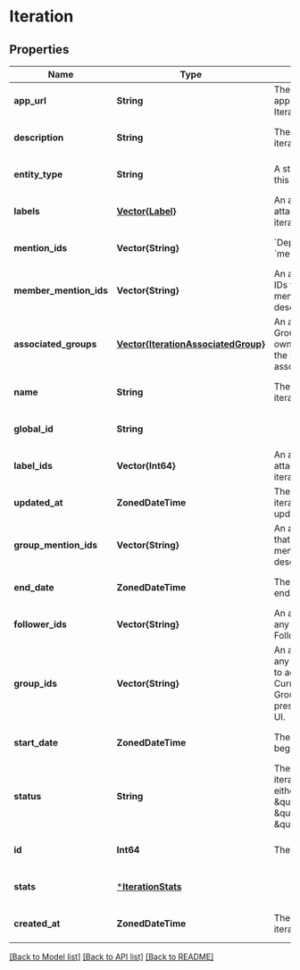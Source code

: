 # Iteration


## Properties
Name | Type | Description | Notes
------------ | ------------- | ------------- | -------------
**app_url** | **String** | The Shortcut application url for the Iteration. | [default to nothing]
**description** | **String** | The description of the iteration. | [default to nothing]
**entity_type** | **String** | A string description of this resource | [default to nothing]
**labels** | [**Vector{Label}**](Label.md) | An array of labels attached to the iteration. | [default to nothing]
**mention_ids** | **Vector{String}** | &#x60;Deprecated:&#x60; use &#x60;member_mention_ids&#x60;. | [default to nothing]
**member_mention_ids** | **Vector{String}** | An array of Member IDs that have been mentioned in the Story description. | [default to nothing]
**associated_groups** | [**Vector{IterationAssociatedGroup}**](IterationAssociatedGroup.md) | An array containing Group IDs and Group-owned story counts for the Iteration&#39;s associated groups. | [default to nothing]
**name** | **String** | The name of the iteration. | [default to nothing]
**global_id** | **String** |  | [default to nothing]
**label_ids** | **Vector{Int64}** | An array of label ids attached to the iteration. | [default to nothing]
**updated_at** | **ZonedDateTime** | The instant when this iteration was last updated. | [default to nothing]
**group_mention_ids** | **Vector{String}** | An array of Group IDs that have been mentioned in the Story description. | [default to nothing]
**end_date** | **ZonedDateTime** | The date this iteration ends. | [default to nothing]
**follower_ids** | **Vector{String}** | An array of UUIDs for any Members listed as Followers. | [default to nothing]
**group_ids** | **Vector{String}** | An array of UUIDs for any Groups you want to add as Followers. Currently, only one Group association is presented in our web UI. | [default to nothing]
**start_date** | **ZonedDateTime** | The date this iteration begins. | [default to nothing]
**status** | **String** | The status of the iteration. Values are either \&quot;unstarted\&quot;, \&quot;started\&quot;, or \&quot;done\&quot;. | [default to nothing]
**id** | **Int64** | The ID of the iteration. | [default to nothing]
**stats** | [***IterationStats**](IterationStats.md) |  | [default to nothing]
**created_at** | **ZonedDateTime** | The instant when this iteration was created. | [default to nothing]


[[Back to Model list]](../README.md#models) [[Back to API list]](../README.md#api-endpoints) [[Back to README]](../README.md)


